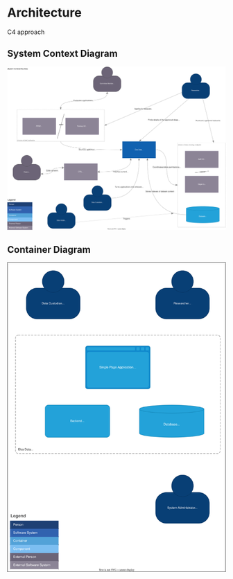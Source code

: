 # Architecture

C4 approach

## System Context Diagram

![System Context](context.drawio.svg)

## Container Diagram

![Container](container.drawio.svg)
